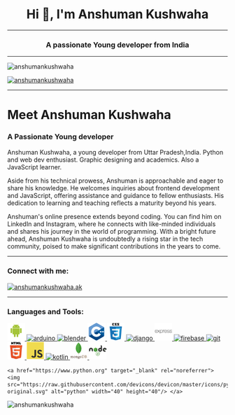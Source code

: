 

<h1 align="center">Hi 👋, I'm Anshuman Kushwaha</h1>
<hr>

<h3 align="center">A passionate Young developer from India</h3>
<hr>

<p align="left" margin="25px" margin-left="50%"> <img src="https://komarev.com/ghpvc/?username=anshumankushwaha&label=Profile%20views&color=0e75b6&style=flat" alt="anshumankushwaha" /> </p>

<p align="left"> <a href="https://github.com/ryo-ma/github-profile-trophy"><img src="https://github-profile-trophy.vercel.app/?username=anshumankushwaha" alt="anshumankushwaha" /></a> </p>
<hr>


<h1>Meet Anshuman Kushwaha</h1>
<h3>A Passionate Young developer</h3>
<p>
Anshuman Kushwaha, a young developer from Uttar Pradesh,India. Python and web dev enthusiast. Graphic designing and academics. Also a JavaScript learner.
</p>

<p>
Aside from his technical prowess, Anshuman is approachable and eager to share his knowledge. He welcomes inquiries about frontend development and JavaScript, offering assistance and guidance to fellow enthusiasts. His dedication to learning and teaching reflects a maturity beyond his years.
</p>
<p>
Anshuman's online presence extends beyond coding. You can find him on LinkedIn and Instagram, where he connects with like-minded individuals and shares his journey in the world of programming. With a bright future ahead, Anshuman Kushwaha is undoubtedly a rising star in the tech community, poised to make significant contributions in the years to come.
</p>
<hr>

<h3 align="left">Connect with me:</h3>
<p align="left">
<a href="https://instagram.com/anshumankushwaha.ak" target="blank"><img align="center" src="https://raw.githubusercontent.com/rahuldkjain/github-profile-readme-generator/master/src/images/icons/Social/instagram.svg" alt="anshumankushwaha.ak" height="30" width="40" /></a>
</p>
<hr>

<h3 align="left">Languages and Tools:</h3>
<p align="left"> 
    <a href="https://developer.android.com" target="_blank" rel="noreferrer"> <img src="https://raw.githubusercontent.com/devicons/devicon/master/icons/android/android-original-wordmark.svg" alt="android" width="40" height="40"/> </a> 
    <a href="https://www.arduino.cc/" target="_blank" rel="noreferrer"> <img src="https://cdn.worldvectorlogo.com/logos/arduino-1.svg" alt="arduino" width="40" height="40"/> </a> 
    <a href="https://www.blender.org/" target="_blank" rel="noreferrer"> <img src="https://download.blender.org/branding/community/blender_community_badge_white.svg" alt="blender" width="40" height="40"/> </a> 
    <a href="https://www.w3schools.com/cpp/" target="_blank" rel="noreferrer"> <img src="https://raw.githubusercontent.com/devicons/devicon/master/icons/cplusplus/cplusplus-original.svg" alt="cplusplus" width="40" height="40"/> </a> 
    <a href="https://www.w3schools.com/css/" target="_blank" rel="noreferrer"> <img src="https://raw.githubusercontent.com/devicons/devicon/master/icons/css3/css3-original-wordmark.svg" alt="css3" width="40" height="40"/> </a> 
    <a href="https://www.djangoproject.com/" target="_blank" rel="noreferrer"> <img src="https://cdn.worldvectorlogo.com/logos/django.svg" alt="django" width="40" height="40"/> </a> 
    <a href="https://expressjs.com" target="_blank" rel="noreferrer"> <img src="https://raw.githubusercontent.com/devicons/devicon/master/icons/express/express-original-wordmark.svg" alt="express" width="40" height="40"/> </a> 
    <a href="https://firebase.google.com/" target="_blank" rel="noreferrer"> <img src="https://www.vectorlogo.zone/logos/firebase/firebase-icon.svg" alt="firebase" width="40" height="40"/> </a> 
    <a href="https://git-scm.com/" target="_blank" rel="noreferrer"> <img src="https://www.vectorlogo.zone/logos/git-scm/git-scm-icon.svg" alt="git" width="40" height="40"/> </a> 
    <a href="https://www.w3.org/html/" target="_blank" rel="noreferrer"> <img src="https://raw.githubusercontent.com/devicons/devicon/master/icons/html5/html5-original-wordmark.svg" alt="html5" width="40" height="40"/> </a> 
    <a href="https://developer.mozilla.org/en-US/docs/Web/JavaScript" target="_blank" rel="noreferrer"> <img src="https://raw.githubusercontent.com/devicons/devicon/master/icons/javascript/javascript-original.svg" alt="javascript" width="40" height="40"/> </a> 
    <a href="https://kotlinlang.org" target="_blank" rel="noreferrer"> <img src="https://www.vectorlogo.zone/logos/kotlinlang/kotlinlang-icon.svg" alt="kotlin" width="40" height="40"/> </a> 
    <a href="https://www.mongodb.com/" target="_blank" rel="noreferrer"> <img src="https://raw.githubusercontent.com/devicons/devicon/master/icons/mongodb/mongodb-original-wordmark.svg" alt="mongodb" width="40" height="40"/> </a> 
    <a href="https://nodejs.org" target="_blank" rel="noreferrer"> <img src="https://raw.githubusercontent.com/devicons/devicon/master/icons/nodejs/nodejs-original-wordmark.svg" alt="nodejs" width="40" height="40"/> </a> 
   
   
    <a href="https://www.python.org" target="_blank" rel="noreferrer"> <img src="https://raw.githubusercontent.com/devicons/devicon/master/icons/python/python-original.svg" alt="python" width="40" height="40"/> </a> 
    

<p><img align="left" src="https://github-readme-stats.vercel.app/api/top-langs?username=anshumankushwaha&show_icons=true&locale=en&layout=compact" alt="anshumankushwaha" /></p>

<p>&nbsp;<img align="center" src="https://github-readme-stats.vercel.app/api?username=anshumankushwaha&show

